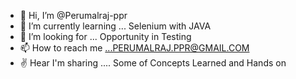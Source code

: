 - 👋 Hi, I’m @Perumalraj-ppr
- 🌱 I’m currently learning ... Selenium with JAVA
- 💞️ I’m looking for ... Opportunity in Testing
- 📫 How to reach me ...PERUMALRAJ.PPR@GMAIL.COM 
- ✌  Hear I'm sharing .... Some of Concepts Learned and Hands on 


<!---
Perumalraj-ppr/Perumalraj-ppr is a ✨ special ✨ repository because its `README.md` (this file) appears on your GitHub profile.
You can click the Preview link to take a look at your changes.
--->
